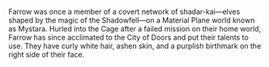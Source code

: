 Farrow was once a member of a covert network of shadar-kai—elves shaped by the magic of the Shadowfell—on a Material Plane world known as Mystara. Hurled into the Cage after a failed mission on their home world, Farrow has since acclimated to the City of Doors and put their talents to use. They have curly white hair, ashen skin, and a purplish birthmark on the right side of their face.